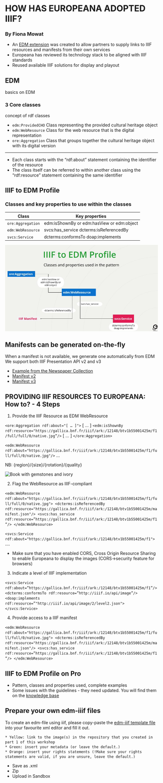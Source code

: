 # HOW HAS EUROPEANA ADOPTED IIIF?
### By Fiona Mowat

* An [EDM extension](https://europeana.atlassian.net/wiki/spaces/EF/pages/2189262924/EDM+IIIF+EDM+classes+and+properties) was created to allow partners to supply links to IIIF resources and manifests from their own services 
* Europeana has reviewed its technology stack to be aligned with IIIF standards
* Reused available IIIF solutions for display and playout

## EDM 

basics on EDM

### 3 Core classes

concept of rdf classes

* `edm:ProvidedCHO` Class representing the provided cultural heritage object
* `edm:WebResource` Class for the web resource that is the digital representation
* `ore:Aggregation` Class that groups together the cultural heritage object with its digital version
---
* Each class starts with the “rdf:about” statement containing the identifier of the resource
* The class itself can be referred to within another class using the “rdf:resource” statement containing the same identifier

## IIIF to EDM Profile
### Classes and key properties to use within the classes 

 Class | Key properties
 ----------- | ----------- 
`ore:Aggregation` | edm:isShownBy or edm:hasView or edm:object 
`edm:WebResource` | svcs:has_service dcterms:isReferencedBy
`svcs:Service` | dcterms:conformsTo doap:implements

![Classes and properties used in the pattern](iiif_pattern.jpg)

## Manifests can be generated on-the-fly

When a manifest is not available, we generate one automatically from EDM
We support both IIIF Presentation API v2 and v3

- [Example from the Newspaper Collection](https://www.europeana.eu/en/item/9200355/BibliographicResource_3000096341989)
- [Manifest v2](https://iiif.europeana.eu/presentation/9200355/BibliographicResource_3000096341989/manifest)
- [Manifest v3](https://iiif.europeana.eu/presentation/9200355/BibliographicResource_3000096341989/manifest?format=3)

## PROVIDING IIIF RESOURCES TO EUROPEANA: How to? - 4 Steps

1. Provide the IIIF Resource as EDM WebResource

`<ore:Aggregation rdf:about="[ … ]">`
[ … ]
`<edm:isShownBy rdf:resource="https://gallica.bnf.fr/iiif/ark:/12148/btv1b55001425m/f1/full/full/0/native.jpg”/>`
[ … ]
`</ore:Aggregation>`

`<edm:WebResource rdf:about="https://gallica.bnf.fr/iiif/ark:/12148/btv1b55001425m/f1/full/full/0/native.jpg"/>`
…

NB: {region}/{size}/{rotation}/{quality}

![Book with gemstones and ivory](BnF_livre.jpg)

2. Flag the WebResource as IIIF-compliant

`<edm:WebResource rdf:about="https://gallica.bnf.fr/iiif/ark:/12148/btv1b55001425m/f1/full/full/0/native.jpg">
<dcterms:isReferencedBy rdf:resource="https://gallica.bnf.fr/iiif/ark:/12148/btv1b55001425m/manifest.json"/>
<svcs:has_service rdf:resource=”https://gallica.bnf.fr/iiif/ark:/12148/btv1b55001425m/f1”/>
</edm:WebResource>`

`<svcs:Service rdf:about="https://gallica.bnf.fr/iiif/ark:/12148/btv1b55001425m/f1">`
....

* Make sure that you have enabled CORS, Cross Origin Resource Sharing to enable Europeana to display the images (CORS->security feature for browsers)

3. Indicate a level of IIIF implementation

`<svcs:Service rdf:about=”https://gallica.bnf.fr/iiif/ark:/12148/btv1b55001425m/f1”/>
 <dcterms:conformsTo rdf:resource=”http://iiif.io/api/image”/>
 <doap:implements rdf:resource=”"http://iiif.io/api/image/2/level2.json">
</svcs:Service>`

4. Provide access to a IIIF manifest

`<edm:WebResource rdf:about="https://gallica.bnf.fr/iiif/ark:/12148/btv1b55001425m/f1/full/full/0/native.jpg">
<dcterms:isReferencedBy rdf:resource="https://gallica.bnf.fr/iiif/ark:/12148/btv1b55001425m/manifest.json"/>
<svcs:has_service rdf:resource=”https://gallica.bnf.fr/iiif/ark:/12148/btv1b55001425m/f1”/>
</edm:WebResource>`

## IIIF to EDM Profile on Pro

* Pattern, classes and properties used, complete examples 
* Some issues with the guidelines - they need updated. You will find them on the [knowledge base](https://europeana.atlassian.net/wiki/spaces/EF/pages/2189262924/EDM+IIIF+EDM+classes+and+properties)

## Prepare your own edm-iiif files

To create an edm-file using iiif, please copy-paste the [edm-iiif template file](https://docs.google.com/document/d/1hAiXhP2MdnJZPbmBG8hcaKLwAHnuCADi-m0hAVYubp0/edit) into your favourite xml editor and fill it out.
```
* Yellow: link to the image(s) in the repository that you created in part 1 of this workshop
* Green: insert your metadata (or leave the default.)
* Orange: insert your rights statements (!Make sure your rights statements are valid, if you are unsure, leave the default.)
```
* Save as .xml
* Zip
* Upload in Sandbox
